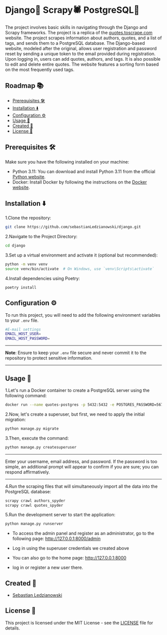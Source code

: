 # Django🐍 Scrapy🕷️ PostgreSQL🐘

The project involves basic skills in navigating through the Django and Scrapy frameworks. The project is a replica of the [quotes.toscrape.com](https://quotes.toscrape.com) website. The project scrapes information about authors, quotes, and a list of tags, and sends them to a PostgreSQL database. The Django-based website, modeled after the original, allows user registration and password reset by sending a unique token to the email provided during registration. Upon logging in, users can add quotes, authors, and tags. It is also possible to edit and delete entire quotes. The website features a sorting form based on the most frequently used tags.
## Roadmap 📚

- [Prerequisites 🛠️](#prerequisites)
- [Installation ⬇️](#installation)
- [Configuration ⚙️](#configuration)
- [Usage 🚀](#usage)
- [Created 👤](#created)
- [License 📄](#license)

## Prerequisites 🛠️

Make sure you have the following installed on your machine:

- Python 3.11: You can download and install Python 3.11 from the official [Python website](https://www.python.org/).
- Docker: Install Docker by following the instructions on the [Docker website](https://www.docker.com/get-started).

## Installation ⬇️

1.Clone the repository:

```bash
git clone https://github.com/sebastianLedzianowski/django.git  
```

2.Navigate to the Project Directory:

```bash
cd django
```

3.Set up a virtual environment and activate it (optional but recommended):

```bash
python -m venv venv
source venv/bin/activate  # On Windows, use `venv\Scripts\activate`
```

4.Install dependencies using Poetry:

```bash
poetry install
```
## Configuration ⚙️

To run this project, you will need to add the following environment variables to your `.env` file.

```bash
#E-mail settings
EMAIL_HOST_USER=
EMAIL_HOST_PASSWORD=
```
---

**Note**: Ensure to keep your `.env` file secure and never commit it to the repository to protect sensitive information.

---
## Usage 🚀

1.Let's run a Docker container to create a PostgreSQL server using the following command:

```bash
docker run --name quotes-postgres -p 5432:5432 -e POSTGRES_PASSWORD=567234 -d postgres
```

2.Now, let's create a superuser, but first, we need to apply the initial migration:

```bash
python manage.py migrate

```

3.Then, execute the command:

```bash
python manage.py createsuperuser
```
---

Enter your username, email address, and password. If the password is too simple, an additional prompt will appear to confirm if you are sure; you can respond affirmatively.

---

4.Run the scraping files that will simultaneously import all the data into the PostgreSQL database:

```bash
scrapy crawl authors_spyder  
scrapy crawl quotes_spyder  
```

5.Run the development server to start the application:

```bash
python manage.py runserver
```

- To access the admin panel and register as an administrator, go to the following page: http://127.0.0.1:8000/admin

- Log in using the superuser credentials we created above

- You can also go to the home page: http://127.0.0.1:8000
 
- log in or register a new user there.
## Created 👤
- [Sebastian Ledzianowski](https://github.com/sebastianLedzianowski)


## License 📄

This project is licensed under the MIT License - see the [LICENSE](LICENSE) file for details.